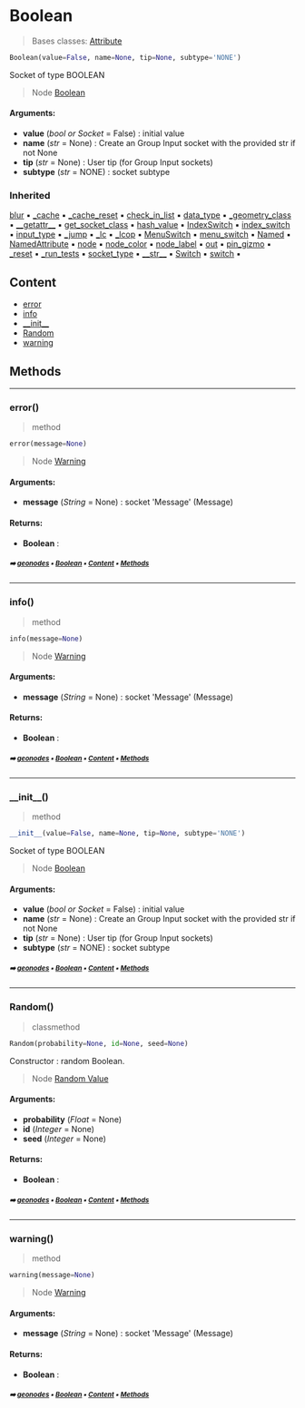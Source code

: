 # Boolean

> Bases classes: [Attribute](attribute.md#attribute)

``` python
Boolean(value=False, name=None, tip=None, subtype='NONE')
```

Socket of type BOOLEAN

> Node [Boolean](https://docs.blender.org/manual/en/latest/modeling/geometry_nodes/input/constant/boolean.html)

#### Arguments:
- **value** (_bool or Socket_ = False) : initial value
- **name** (_str_ = None) : Create an Group Input socket with the provided str if not None
- **tip** (_str_ = None) : User tip (for Group Input sockets)
- **subtype** (_str_ = NONE) : socket subtype

### Inherited

[blur](socket.md#blur) :black_small_square: [\_cache](nodecache.md#_cache) :black_small_square: [\_cache_reset](nodecache.md#_cache_reset) :black_small_square: [check_in_list](socket.md#check_in_list) :black_small_square: [data_type](socket.md#data_type) :black_small_square: [\_geometry_class](socket.md#_geometry_class) :black_small_square: [\_\_getattr__](socket.md#__getattr__) :black_small_square: [get_socket_class](socket.md#get_socket_class) :black_small_square: [hash_value](socket.md#hash_value) :black_small_square: [IndexSwitch](socket.md#indexswitch) :black_small_square: [index_switch](socket.md#index_switch) :black_small_square: [input_type](socket.md#input_type) :black_small_square: [\_jump](socket.md#_jump) :black_small_square: [\_lc](socket.md#_lc) :black_small_square: [\_lcop](socket.md#_lcop) :black_small_square: [MenuSwitch](socket.md#menuswitch) :black_small_square: [menu_switch](socket.md#menu_switch) :black_small_square: [Named](attribute.md#named) :black_small_square: [NamedAttribute](attribute.md#namedattribute) :black_small_square: [node](socket.md#node) :black_small_square: [node_color](socket.md#node_color) :black_small_square: [node_label](socket.md#node_label) :black_small_square: [out](socket.md#out) :black_small_square: [pin_gizmo](socket.md#pin_gizmo) :black_small_square: [\_reset](socket.md#_reset) :black_small_square: [\_run_tests](socket.md#_run_tests) :black_small_square: [socket_type](socket.md#socket_type) :black_small_square: [\_\_str__](socket.md#__str__) :black_small_square: [Switch](socket.md#switch) :black_small_square: [switch](socket.md#switch) :black_small_square:

## Content

- [error](boolean.md#error)
- [info](boolean.md#info)
- [\_\_init__](boolean.md#__init__)
- [Random](boolean.md#random)
- [warning](boolean.md#warning)

## Methods



----------
### error()

> method

``` python
error(message=None)
```

> Node [Warning](https://docs.blender.org/manual/en/latest/modeling/geometry_nodes/output/warning.html)

#### Arguments:
- **message** (_String_ = None) : socket 'Message' (Message)



#### Returns:
- **Boolean** :

##### <sub>:arrow_right: [geonodes](index.md#geonodes) :black_small_square: [Boolean](boolean.md#boolean) :black_small_square: [Content](boolean.md#content) :black_small_square: [Methods](boolean.md#methods)</sub>

----------
### info()

> method

``` python
info(message=None)
```

> Node [Warning](https://docs.blender.org/manual/en/latest/modeling/geometry_nodes/output/warning.html)

#### Arguments:
- **message** (_String_ = None) : socket 'Message' (Message)



#### Returns:
- **Boolean** :

##### <sub>:arrow_right: [geonodes](index.md#geonodes) :black_small_square: [Boolean](boolean.md#boolean) :black_small_square: [Content](boolean.md#content) :black_small_square: [Methods](boolean.md#methods)</sub>

----------
### \_\_init__()

> method

``` python
__init__(value=False, name=None, tip=None, subtype='NONE')
```

Socket of type BOOLEAN

> Node [Boolean](https://docs.blender.org/manual/en/latest/modeling/geometry_nodes/input/constant/boolean.html)

#### Arguments:
- **value** (_bool or Socket_ = False) : initial value
- **name** (_str_ = None) : Create an Group Input socket with the provided str if not None
- **tip** (_str_ = None) : User tip (for Group Input sockets)
- **subtype** (_str_ = NONE) : socket subtype

##### <sub>:arrow_right: [geonodes](index.md#geonodes) :black_small_square: [Boolean](boolean.md#boolean) :black_small_square: [Content](boolean.md#content) :black_small_square: [Methods](boolean.md#methods)</sub>

----------
### Random()

> classmethod

``` python
Random(probability=None, id=None, seed=None)
```

Constructor : random Boolean.

> Node [Random Value](https://docs.blender.org/manual/en/latest/modeling/geometry_nodes/utilities/random_value.html)

#### Arguments:
- **probability** (_Float_ = None)
- **id** (_Integer_ = None)
- **seed** (_Integer_ = None)



#### Returns:
- **Boolean** :

##### <sub>:arrow_right: [geonodes](index.md#geonodes) :black_small_square: [Boolean](boolean.md#boolean) :black_small_square: [Content](boolean.md#content) :black_small_square: [Methods](boolean.md#methods)</sub>

----------
### warning()

> method

``` python
warning(message=None)
```

> Node [Warning](https://docs.blender.org/manual/en/latest/modeling/geometry_nodes/output/warning.html)

#### Arguments:
- **message** (_String_ = None) : socket 'Message' (Message)



#### Returns:
- **Boolean** :

##### <sub>:arrow_right: [geonodes](index.md#geonodes) :black_small_square: [Boolean](boolean.md#boolean) :black_small_square: [Content](boolean.md#content) :black_small_square: [Methods](boolean.md#methods)</sub>